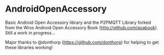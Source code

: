 AndroidOpenAccessory
====================

Basic Android Open Accessory library and the P2PMQTT Library forked from the Wrox Android Open Accessory Book (http://github.com/aoabook).  Still a work in progress...

Major thanks to @donthorp (https://github.com/donthorp) for helping to get these libraries working!

